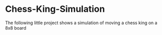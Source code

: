 # Chess-King-Simulation
The following little project shows a simulation of moving a chess king on a 8x8 board
